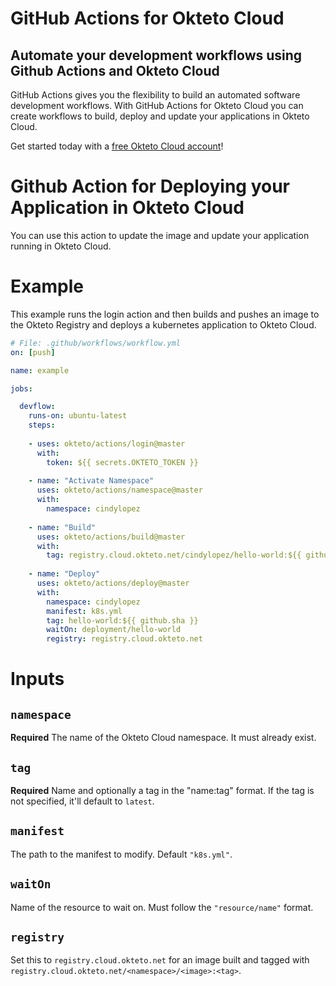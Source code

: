 # GitHub Actions for Okteto Cloud

## Automate your development workflows using Github Actions and Okteto Cloud
GitHub Actions gives you the flexibility to build an automated software development workflows. With GitHub Actions for Okteto Cloud you can create workflows to build, deploy and update your applications in Okteto Cloud.

Get started today with a [free Okteto Cloud account](https://cloud.okteto.com)!

# Github Action for Deploying your Application in Okteto Cloud

You can use this action to update the image and update your application running in Okteto Cloud.

# Example

This example runs the login action and then builds and pushes an image to the Okteto Registry and deploys a kubernetes application to Okteto Cloud.

```yaml
# File: .github/workflows/workflow.yml
on: [push]

name: example

jobs:

  devflow:
    runs-on: ubuntu-latest
    steps:
    
    - uses: okteto/actions/login@master
      with:
        token: ${{ secrets.OKTETO_TOKEN }}
    
    - name: "Activate Namespace"
      uses: okteto/actions/namespace@master
      with:
        namespace: cindylopez
    
    - name: "Build"
      uses: okteto/actions/build@master
      with:
        tag: registry.cloud.okteto.net/cindylopez/hello-world:${{ github.sha }}
    
    - name: "Deploy"
      uses: okteto/actions/deploy@master
      with:
        namespace: cindylopez
        manifest: k8s.yml
        tag: hello-world:${{ github.sha }}
        waitOn: deployment/hello-world
        registry: registry.cloud.okteto.net
```

# Inputs

## `namespace`

**Required** The name of the Okteto Cloud namespace. It must already exist.

## `tag`
**Required** Name and optionally a tag in the "name:tag" format. If the tag is not specified, it'll default to `latest`. 

## `manifest`

The path to the manifest to modify. Default `"k8s.yml"`.

## `waitOn`
Name of the resource to wait on. Must follow the `"resource/name"` format.

## `registry`

Set this to `registry.cloud.okteto.net` for an image built and tagged with `registry.cloud.okteto.net/<namespace>/<image>:<tag>`.